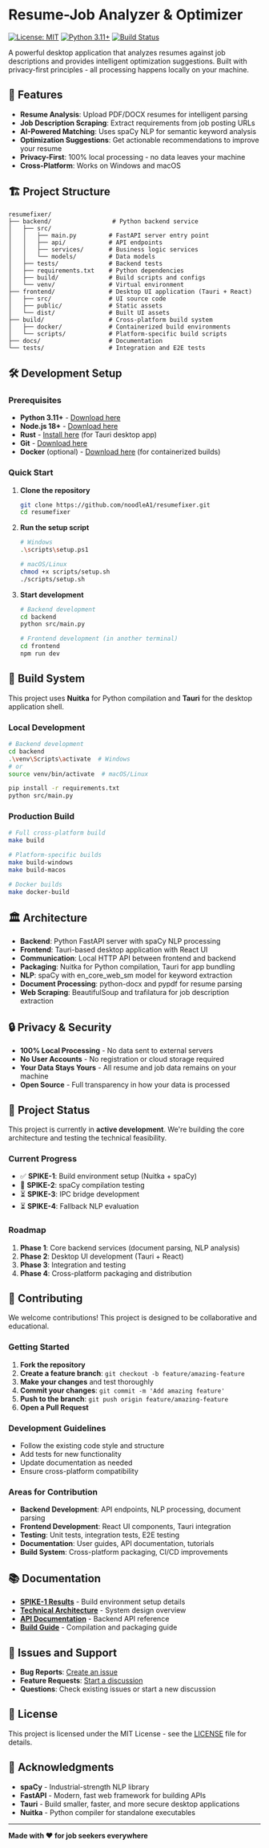 # Resume-Job Analyzer & Optimizer

[![License: MIT](https://img.shields.io/badge/License-MIT-yellow.svg)](https://opensource.org/licenses/MIT)
[![Python 3.11+](https://img.shields.io/badge/python-3.11+-blue.svg)](https://www.python.org/downloads/)
[![Build Status](https://img.shields.io/badge/build-passing-brightgreen.svg)]()

A powerful desktop application that analyzes resumes against job descriptions and provides intelligent optimization suggestions. Built with privacy-first principles - all processing happens locally on your machine.

## 🚀 Features

- **Resume Analysis**: Upload PDF/DOCX resumes for intelligent parsing
- **Job Description Scraping**: Extract requirements from job posting URLs
- **AI-Powered Matching**: Uses spaCy NLP for semantic keyword analysis
- **Optimization Suggestions**: Get actionable recommendations to improve your resume
- **Privacy-First**: 100% local processing - no data leaves your machine
- **Cross-Platform**: Works on Windows and macOS

## 🏗️ Project Structure

```
resumefixer/
├── backend/                 # Python backend service
│   ├── src/
│   │   ├── main.py         # FastAPI server entry point
│   │   ├── api/            # API endpoints
│   │   ├── services/       # Business logic services
│   │   └── models/         # Data models
│   ├── tests/              # Backend tests
│   ├── requirements.txt    # Python dependencies
│   ├── build/              # Build scripts and configs
│   └── venv/               # Virtual environment
├── frontend/               # Desktop UI application (Tauri + React)
│   ├── src/                # UI source code
│   ├── public/             # Static assets
│   └── dist/               # Built UI assets
├── build/                  # Cross-platform build system
│   ├── docker/             # Containerized build environments
│   └── scripts/            # Platform-specific build scripts
├── docs/                   # Documentation
└── tests/                  # Integration and E2E tests
```

## 🛠️ Development Setup

### Prerequisites

- **Python 3.11+** - [Download here](https://www.python.org/downloads/)
- **Node.js 18+** - [Download here](https://nodejs.org/)
- **Rust** - [Install here](https://rustup.rs/) (for Tauri desktop app)
- **Git** - [Download here](https://git-scm.com/)
- **Docker** (optional) - [Download here](https://www.docker.com/) (for containerized builds)

### Quick Start

1. **Clone the repository**
   ```bash
   git clone https://github.com/noodleA1/resumefixer.git
   cd resumefixer
   ```

2. **Run the setup script**
   ```bash
   # Windows
   .\scripts\setup.ps1
   
   # macOS/Linux
   chmod +x scripts/setup.sh
   ./scripts/setup.sh
   ```

3. **Start development**
   ```bash
   # Backend development
   cd backend
   python src/main.py
   
   # Frontend development (in another terminal)
   cd frontend
   npm run dev
   ```

## 🔧 Build System

This project uses **Nuitka** for Python compilation and **Tauri** for the desktop application shell.

### Local Development

```bash
# Backend development
cd backend
.\venv\Scripts\activate  # Windows
# or
source venv/bin/activate  # macOS/Linux

pip install -r requirements.txt
python src/main.py
```

### Production Build

```bash
# Full cross-platform build
make build

# Platform-specific builds
make build-windows
make build-macos

# Docker builds
make docker-build
```

## 🏛️ Architecture

- **Backend**: Python FastAPI server with spaCy NLP processing
- **Frontend**: Tauri-based desktop application with React UI  
- **Communication**: Local HTTP API between frontend and backend
- **Packaging**: Nuitka for Python compilation, Tauri for app bundling
- **NLP**: spaCy with en_core_web_sm model for keyword extraction
- **Document Processing**: python-docx and pypdf for resume parsing
- **Web Scraping**: BeautifulSoup and trafilatura for job description extraction

## 🔒 Privacy & Security

- **100% Local Processing** - No data sent to external servers
- **No User Accounts** - No registration or cloud storage required
- **Your Data Stays Yours** - All resume and job data remains on your machine
- **Open Source** - Full transparency in how your data is processed

## 🚦 Project Status

This project is currently in **active development**. We're building the core architecture and testing the technical feasibility.

### Current Progress

- ✅ **SPIKE-1**: Build environment setup (Nuitka + spaCy)
- 🔄 **SPIKE-2**: spaCy compilation testing
- ⏳ **SPIKE-3**: IPC bridge development
- ⏳ **SPIKE-4**: Fallback NLP evaluation

### Roadmap

1. **Phase 1**: Core backend services (document parsing, NLP analysis)
2. **Phase 2**: Desktop UI development (Tauri + React)
3. **Phase 3**: Integration and testing
4. **Phase 4**: Cross-platform packaging and distribution

## 🤝 Contributing

We welcome contributions! This project is designed to be collaborative and educational.

### Getting Started

1. **Fork the repository**
2. **Create a feature branch**: `git checkout -b feature/amazing-feature`
3. **Make your changes** and test thoroughly
4. **Commit your changes**: `git commit -m 'Add amazing feature'`
5. **Push to the branch**: `git push origin feature/amazing-feature`
6. **Open a Pull Request**

### Development Guidelines

- Follow the existing code style and structure
- Add tests for new functionality
- Update documentation as needed
- Ensure cross-platform compatibility

### Areas for Contribution

- **Backend Development**: API endpoints, NLP processing, document parsing
- **Frontend Development**: React UI components, Tauri integration
- **Testing**: Unit tests, integration tests, E2E testing
- **Documentation**: User guides, API documentation, tutorials
- **Build System**: Cross-platform packaging, CI/CD improvements

## 📚 Documentation

- **[SPIKE-1 Results](SPIKE-1-RESULTS.md)** - Build environment setup details
- **[Technical Architecture](docs/architecture.md)** - System design overview
- **[API Documentation](docs/api.md)** - Backend API reference
- **[Build Guide](docs/build.md)** - Compilation and packaging guide

## 🐛 Issues and Support

- **Bug Reports**: [Create an issue](https://github.com/noodleA1/resumefixer/issues)
- **Feature Requests**: [Start a discussion](https://github.com/noodleA1/resumefixer/discussions)
- **Questions**: Check existing issues or start a new discussion

## 📄 License

This project is licensed under the MIT License - see the [LICENSE](LICENSE) file for details.

## 🙏 Acknowledgments

- **spaCy** - Industrial-strength NLP library
- **FastAPI** - Modern, fast web framework for building APIs
- **Tauri** - Build smaller, faster, and more secure desktop applications
- **Nuitka** - Python compiler for standalone executables

---

**Made with ❤️ for job seekers everywhere**
